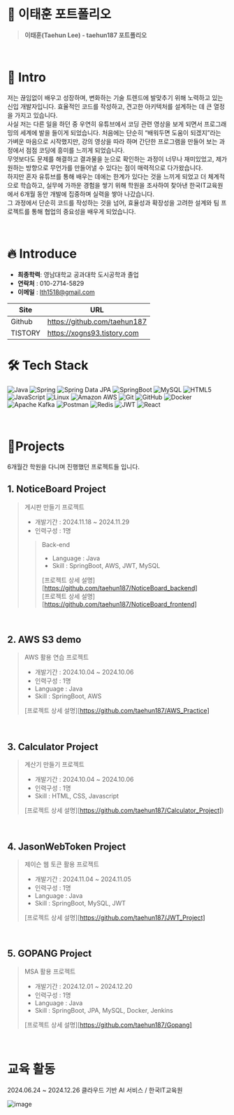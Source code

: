 # 📜 이태훈 포트폴리오
  
    
> **이태훈(Taehun Lee) - taehun187 포트폴리오**     
   
<br /> 

# 👋 Intro

저는 끊임없이 배우고 성장하며, 변화하는 기술 트렌드에 발맞추기 위해 노력하고 있는 신입 개발자입니다. 효율적인 코드를 작성하고, 견고한 아키텍처를 설계하는 데 큰 열정을 가지고 있습니다.  
사실 저는 다른 일을 하던 중 우연히 유튜브에서 코딩 관련 영상을 보게 되면서 프로그래밍의 세계에 발을 들이게 되었습니다. 처음에는 단순히 “배워두면 도움이 되겠지”라는 가벼운 마음으로 시작했지만, 강의 영상을 따라 하며 간단한 프로그램을 만들어 보는 과정에서 점점 코딩에 흥미를 느끼게 되었습니다.  
무엇보다도 문제를 해결하고 결과물을 눈으로 확인하는 과정이 너무나 재미있었고, 제가 원하는 방향으로 무언가를 만들어낼 수 있다는 점이 매력적으로 다가왔습니다.  
하지만 혼자 유튜브를 통해 배우는 데에는 한계가 있다는 것을 느끼게 되었고 더 체계적으로 학습하고, 실무에 가까운 경험을 쌓기 위해 학원을 조사하여 찾아낸 한국IT교육원에서 6개월 동안 개발에 집중하며 실력을 쌓아 나갔습니다.  
그 과정에서 단순히 코드를 작성하는 것을 넘어, 효율성과 확장성을 고려한 설계와 팀 프로젝트를 통해 협업의 중요성을 배우게 되었습니다.      

<br />

 
 
# 🔥 Introduce

-  **최종학력**: 영남대학교 공과대학 도시공학과 졸업
-  **연락처** : 010-2714-5829 
-  **이메일** : lth1518@gmail.com


Site     | URL
---------|-------------------------------
Github   | https://github.com/taehun187
TISTORY  | https://xogns93.tistory.com




# 🛠 Tech Stack

![Java](https://img.shields.io/badge/Java-007396?style=for-the-badge&logo=java&logoColor=white)
![Spring](https://img.shields.io/badge/Spring-6DB33F?style=for-the-badge&logo=spring&logoColor=white)
![Spring Data JPA](https://img.shields.io/badge/Spring%20Data%20JPA-6DB33F?style=for-the-badge&logo=Spring&logoColor=white)
![SpringBoot](https://img.shields.io/badge/SpringBoot-6DB33F?style=for-the-badge&logo=springboot&logoColor=white)
![MySQL](https://img.shields.io/badge/MySQL-4479A1?style=for-the-badge&logo=mysql&logoColor=white)
![HTML5](https://img.shields.io/badge/HTML5-E34F26?style=for-the-badge&logo=html5&logoColor=white)
![JavaScript](https://img.shields.io/badge/JavaScript-F7DF1E?style=for-the-badge&logo=javascript&logoColor=black)
![Linux](https://img.shields.io/badge/Linux-FCC624?style=for-the-badge&logo=linux&logoColor=black)
![Amazon AWS](https://img.shields.io/badge/Amazon_AWS-232F3E?style=for-the-badge&logo=amazonaws&logoColor=white)
![Git](https://img.shields.io/badge/Git-F05032?style=for-the-badge&logo=git&logoColor=white)
![GitHub](https://img.shields.io/badge/GitHub-181717?style=for-the-badge&logo=github&logoColor=white)
![Docker](https://img.shields.io/badge/Docker-2496ED?style=for-the-badge&logo=Docker&logoColor=white)
![Apache Kafka](https://img.shields.io/badge/Apache%20Kafka-231F20?style=for-the-badge&logo=Apache%20Kafka&logoColor=white)
![Postman](https://img.shields.io/badge/Postman-FF6C37?style=for-the-badge&logo=Postman&logoColor=white)
![Redis](https://img.shields.io/badge/redis-%23DD0031.svg?style=for-the-badge&logo=redis&logoColor=white)
![JWT](https://img.shields.io/badge/JWT-black?style=for-the-badge&logo=JSON%20web%20tokens)
![React](https://img.shields.io/badge/react-%2320232a.svg?style=for-the-badge&logo=react&logoColor=%2361DAFB)

<br />

# 📝Projects
6개월간 학원을 다니며 진행했던 프로젝트들 입니다.
<br />

## 1. NoticeBoard Project

> 게시판 만들기 프로젝트
>
> - 개발기간 : 2024.11.18 ~ 2024.11.29
> - 인력구성 : 1명
>
>> Back-end
>> - Language : Java
>> - Skill : SpringBoot, AWS, JWT, MySQL
>> 
>> [프로젝트 상세 설명][https://github.com/taehun187/NoticeBoard_backend]
>> <br />
>> [프로젝트 상세 설명][https://github.com/taehun187/NoticeBoard_frontend]  



  
<br />

## 2. AWS S3 demo

> AWS 활용 연습 프로젝트
>
> - 개발기간 : 2024.10.04 ~ 2024.10.06
> - 인력구성 : 1명
> - Language : Java
> - Skill : SpringBoot, AWS
>
> [프로젝트 상세 설명][https://github.com/taehun187/AWS_Practice]

<br />


## 3. Calculator Project

> 계산기 만들기 프로젝트
>
> - 개발기간 : 2024.10.04 ~ 2024.10.06
> - 인력구성 : 1명
> - Skill : HTML, CSS, Javascript
>
> [프로젝트 상세 설명][https://github.com/taehun187/Calculator_Project])

<br />

## 4. JasonWebToken Project

> 제이슨 웹 토큰 활용 프로젝트
>
> - 개발기간 : 2024.11.04 ~ 2024.11.05
> - 인력구성 : 1명
> - Language : Java
> - Skill : SpringBoot, MySQL, JWT
>
> [프로젝트 상세 설명][https://github.com/taehun187/JWT_Project]

<br />

## 5. GOPANG Project

> MSA 활용 프로젝트
>
> - 개발기간 : 2024.12.01 ~ 2024.12.20
> - 인력구성 : 1명
> - Language : Java
> - Skill : SpringBoot, JPA, MySQL, Docker, Jenkins
>
> [프로젝트 상세 설명][https://github.com/taehun187/Gopang]

<br />


# 교육 활동
2024.06.24 ~ 2024.12.26	클라우드 기반 AI 서비스 /  한국IT교육원    

![image](https://github.com/user-attachments/assets/ea0c40d3-8775-45a8-b2b6-a0ea4e12535b)







<br><br>
---
